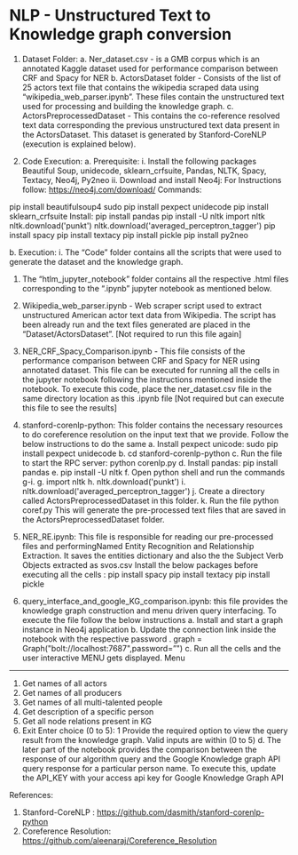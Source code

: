 # NLP - Unstructured Text to Knowledge graph conversion
1.    Dataset Folder:
a.    Ner_dataset.csv - is a GMB corpus which is an annotated Kaggle dataset used for performance comparison between CRF and Spacy for NER
b.    ActorsDataset folder - Consists of the list of 25 actors text file that contains the wikipedia scraped data using “wikipedia_web_parser.ipynb”. These files contain the unstructured text used for processing and building the knowledge graph. 
c.    ActorsPreprocessedDataset - This contains the co-reference resolved text data corresponding the previous unstructured text data present in the ActorsDataset. This dataset is generated by Stanford-CoreNLP (execution is explained below).

2.    Code Execution:
a.    Prerequisite:
i.    Install the following packages Beautiful Soup, unidecode, sklearn_crfsuite, Pandas, NLTK, Spacy, Textacy, Neo4j, Py2neo
ii.    Download and install Neo4j: For Instructions follow: https://neo4j.com/download/
Commands:

pip install beautifulsoup4
sudo pip install pexpect unidecode
pip install sklearn_crfsuite
Install: pip install pandas
pip install -U nltk
import nltk
nltk.download('punkt')
nltk.download('averaged_perceptron_tagger')
pip install spacy
pip install textacy
pip install pickle
pip install py2neo

b.    Execution:
i.    The “Code” folder contains all the scripts that were used to generate the dataset and the knowledge graph. 
1.    The “htlm_jupyter_notebook” folder contains all the respective .html files corresponding to the “.ipynb” jupyter notebook as mentioned below.

2.    Wikipedia_web_parser.ipynb - Web scraper script used to extract unstructured American actor text data from Wikipedia. The script has been already run and the text files generated are placed in the “Dataset/ActorsDataset”. [Not required to run this file again]
3.    NER_CRF_Spacy_Comparison.ipynb - This file consists of the performance comparison between CRF and Spacy for NER using annotated dataset. This file can be executed for running all the cells in the jupyter notebook following the instructions mentioned inside the notebook. To execute this code, place the ner_dataset.csv file in the same directory location as this .ipynb file [Not required but can execute this file to see the results]
4.    stanford-corenlp-python: This folder contains the necessary resources to do coreference resolution on the input text that we provide. Follow the below instructions to do the same
a.    Install pexpect unicode: sudo pip install pexpect unidecode
b.    cd stanford-corenlp-python
c.    Run the file to start the RPC server: python corenlp.py
d.    Install pandas: pip install pandas
e.    pip install -U nltk
f.    Open python shell and run the commands g-i.
g.    import nltk
h.    nltk.download('punkt')
i.    nltk.download('averaged_perceptron_tagger')
j.    Create  a directory called ActorsPreprocessedDataset in this folder.
k.    Run the file python coref.py
This will generate the pre-processed text files that are saved in the
ActorsPreprocessedDataset folder.                          
5.    NER_RE.ipynb: This file is responsible for reading our pre-processed files and performingNamed Entity Recognition and Relationship Extraction. It saves the entities dictionary and also the the Subject Verb Objects extracted as svos.csv 
Install the below packages before executing all the cells :
pip install spacy
pip install textacy
pip install pickle
6.    query_interface_and_google_KG_comparison.ipynb: this file provides the knowledge graph construction and menu driven query interfacing. To execute the file follow the below instructions
a.    Install and start a graph instance in Neo4j application
b.    Update the connection link inside the notebook with the respective password .
graph = Graph("bolt://localhost:7687",password=”<your password>")
c.     Run all the cells and the user interactive MENU gets displayed. 
Menu 
--------

1. Get names of all actors
2. Get names of all producers
3. Get names of all multi-talented people
4. Get description of a specific person
5. Get all node relations present in KG
0. Exit
Enter choice (0 to 5): 1
Provide the required option to view the query result from the knowledge graph. Valid inputs are within (0 to 5)
d.    The later part of the notebook provides the comparison between the response of our algorithm query and the Google Knowledge graph API query response for a particular person name. To execute this, update the API_KEY with your access api key for Google Knowledge Graph API 

References:
1.    Stanford-CoreNLP : https://github.com/dasmith/stanford-corenlp-python
2.    Coreference Resolution: https://github.com/aleenaraj/Coreference_Resolution

